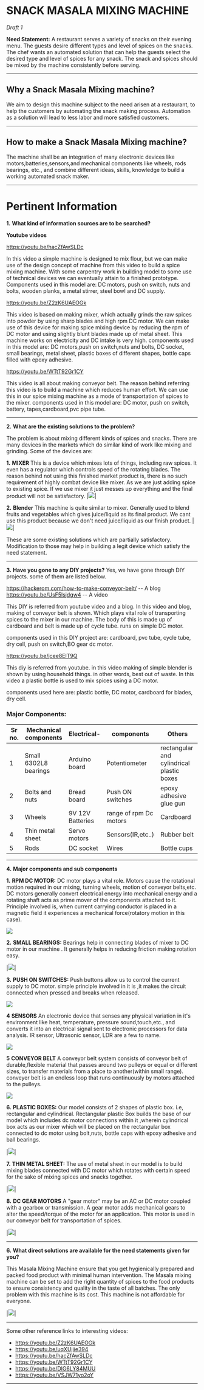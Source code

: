 # SNACK MASALA MIXING MACHINE
_Draft 1_

**Need Statement:**
  A restaurant serves a variety of snacks on their evening menu. The guests desire different types and level of spices on the snacks. The chef wants an automated solution that can help the guests select the desired type and level of spices for any snack. The snack and spices should be mixed by the machine consistently before serving.

***

## Why a Snack Masala Mixing machine?
We aim to design this machine subject to the need arisen at a restaurant, to help the customers by automating the snack making process. Automation as a solution will lead to less labor and more satisfied customers.

***

## How to make a Snack Masala Mixing machine?
The machine shall be an integration of many electronic devices like motors,batteries,sensors,and mechanical components like wheels, rods bearings, etc., and combine different ideas, skills, knowledge to build a working automated snack maker.

***

#  Pertinent Information

**1.** **What kind of information sources are to be searched?**

**Youtube videos**

https://youtu.be/hacZfAwSLDc

In this video a simple machine is designed to mix flour, but we can make use of the design concept of machine from this video to build a spice mixing machine. With some carpentry work in building model to some use of technical devices we can eventually attain to a finished prototype.
Components used in this model are:
DC motors, push on switch, nuts and bolts, wooden planks, a metal stirrer, steel bowl and DC supply.

https://youtu.be/Z2zK6UAEOGk

This video is based on making mixer, which actually grinds the raw spices into powder by using sharp blades and high rpm DC motor. We can make use of this device for making spice mixing device by reducing the rpm of DC motor and using slightly blunt blades made up of metal sheet. This machine works on electricity and DC intake is very high. 
components used in this model are:
DC motors,push on switch,nuts and bolts, DC socket, small bearings, metal sheet, plastic boxes of different shapes, bottle caps filled with epoxy adhesive.

https://youtu.be/WTtT92Gr1CY

This video is all about making conveyor belt. The reason behind referring this video is to build a machine which reduces human effort. We can use this in our spice mixing machine as a mode of transportation of spices to the mixer. 
components used in this model are:
DC motor, push on switch, battery, tapes,cardboard,pvc pipe tube.

***


**2.** **What are the existing solutions to the problem?**

The problem is about mixing different kinds of spices and snacks. There are many devices in the markets which do similar kind of work like mixing and grinding.
Some of the devices are:

**1.** **MIXER**
This is a device which mixes lots of things, including raw spices. It even has a regulator which controls speed of the rotating blades. The reason behind not using this finished market product is, there is no such requirement of highly combat device like mixer. As we are just adding spice to existing spice. If we use mixer it just messes up everything and the final product will not be satisfactory.
|![](https://images-na.ssl-images-amazon.com/images/I/71qE8r45A7L._SX425_.jpg)|

**2.** **Blender**
This machine is quite similar to mixer. Generally used to blend fruits and vegetables which gives juice/liquid as its final product. We cant use this product because we don't need juice/liquid as our finish product.
|![](https://images-na.ssl-images-amazon.com/images/I/71mZyyYl%2BeL._SL1500_.jpg)|

These are some existing solutions which are partially satisfactory. Modification to those may help in building a legit device which satisfy the need statement.

***


**3.** **Have you gone to any DIY projects?**
Yes, we have gone through DIY projects. some of them are listed below.

https://hackerom.com/how-to-make-conveyor-belt/ -- A blog
https://youtu.be/UsF5lsjdgw4 -- A video 
 
This DIY is referred from youtube video and a blog.
In this video and blog, making of conveyor belt is shown. Which plays vital role of transporting spices to the mixer in our machine. The body of this is made up of cardboard and belt is made up of cycle tube. runs on simple DC motor.

components used in this DIY project are:
cardboard, pvc tube, cycle tube, dry cell, push on switch,BO gear dc motor.

https://youtu.be/jcee8ElT9Q

This diy is referred from youtube.
in this video making of simple blender is shown by using household things. in other words, best out of waste. In this video a plastic bottle is used to mix spices using a DC motor.

components used here are:
plastic bottle, DC motor, cardboard for blades, dry cell.


 
 
 
### Major Components:
|Sr no.|Mechanical components|Electrical-|components|Others|
|--|--|--|--|--|
|1|Small 6302L8 bearings|Arduino board|Potentiometer|rectangular and cylindrical plastic boxes|
|2|Bolts and nuts|Bread board|Push ON switches|epoxy adhesive glue gun|
|3|Wheels|9V 12V Batteries|range of rpm Dc motors| Cardboard|
|4|Thin metal sheet|Servo motors|Sensors(IR,etc..)|Rubber belt|
|5|Rods|DC socket|Wires |Bottle cups|

***
**4.** **Major components and sub components**

**1.** **RPM DC MOTOR:**
DC motor plays a vital role. Motors cause the rotational motion required in our mixing, turning wheels, motion of conveyor belts,etc. DC motors generally convert electrical energy into mechanical energy and a rotating shaft acts as prime mover of the components attached to it.
 Principle involved is, when current carrying conductor is placed in a magnetic field it experiences a mechanical force(rotatory motion in this case).

![](https://upload.wikimedia.org/wikipedia/commons/thumb/8/89/Electric_motor.gif/330px-Electric_motor.gif) 

**2.** **SMALL BEARINGS:**
Bearings help in connecting blades of mixer to DC motor in our machine . It generally helps in reducing friction making rotation easy.

|![](https://us.misumi-ec.com/linked/material/mech/NTN1/PHOTO/NTN1_221000058378.jpg?$product_main$)|



**3.** **PUSH ON SWITCHES:**
Push buttons allow us to control the current supply to DC motor. simple principle involved in it is ,it makes the circuit connected when pressed and breaks when released.

![](https://www.robomart.com/image/cache/catalog/RM0914/push-button-on-off-switch-500x500.jpg)

**4** **SENSORS**
An electronic device that senses any physical variation in it's environment like heat, temperature, pressure sound,touch,etc., and converts it into an electrical signal sent to electronic processors for data analysis. IR sensor, Ultrasonic sensor, LDR are a few to name.

![](http://i1.ytimg.com/vi/DlG6LY84MUU/maxresdefault.jpg)


**5** **CONVEYOR BELT**
A conveyor belt system consists of conveyor belt of durable,flexible material that passes around two pulleys or equal or different sizes, to transfer materials from a place to another(within small range). conveyer belt is an endless loop that runs continuously by motors attached to the pulleys. 

![](https://i.ytimg.com/vi/VSJW71yo2oY/maxresdefault.jpg) 

**6.** **PLASTIC BOXES:**
Our model consists of 2 shapes of plastic box. i.e, rectangular and cylindrical. Rectangular plastic Box builds the base  of our model which includes dc motor connections within it ,wherein cylindrical box acts as our mixer which will be placed on the rectangular box connected to dc motor using bolt,nuts, bottle caps with epoxy adhesive and ball bearings.

|![](https://www.plasticboxshop.co.uk/images/pack-of-5-30-litre-crystal-plastic-storage-boxes-with-lids-p3856-9529_image.jpg)|

**7.** **THIN METAL SHEET:**
The use of metal sheet in our model is to build mixing blades connected with DC motor which rotates with certain speed  for the sake of mixing spices and snacks together.

|![](https://www.ibcresource.com/images/folding-blade-2.jpg)|


**8.** **DC GEAR MOTORS**
A "gear motor" may be an AC or DC motor coupled with a gearbox or transmission. A gear motor adds mechanical gears to alter the speed/torque of the motor for an application. This motor is used in our conveyor belt for transportation of spices.

|![](https://images-na.ssl-images-amazon.com/images/I/61K76waiVgL._SX425_.jpg)|

***


**6.** **What direct solutions are available for the need statements given for you?**

This Masala Mixing Machine ensure that you get hygienically prepared and packed food product with minimal human intervention. The Masala mixing machine can be set to add the right quantity of spices to the food products to ensure consistency and quality in the taste of all batches. The only problem with this machine is its cost. This machine is not affordable for everyone.

|![](https://5.imimg.com/data5/AX/TU/MY-2081778/snacks-masala-mixing-machine-500x500.png)|

***


Some other reference links to interesting videos:
* https://youtu.be/Z2zK6UAEOGk
* https://youtu.be/uqXUjiie394
* https://youtu.be/hacZfAwSLDc
* https://youtu.be/WTtT92Gr1CY
* https://youtu.be/DlG6LY84MUU
* https://youtu.be/VSJW71yo2oY


***



 
